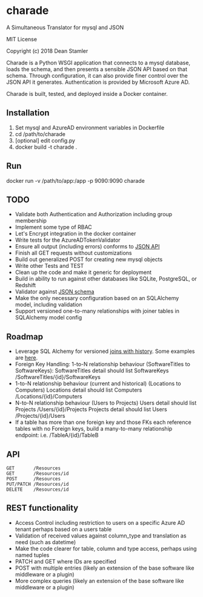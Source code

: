 # charade

A Simultaneous Translator for mysql and JSON

MIT License

Copyright (c) 2018 Dean Stamler

Charade is a Python WSGI application that connects to a mysql database, loads the schema, and then presents a sensible JSON API based on that schema. Through configuration, it can also provide finer control over the JSON API it generates. Authentication is provided by Microsoft Azure AD.

Charade is built, tested, and deployed inside a Docker container.

## Installation

1. Set mysql and AzureAD environment variables in Dockerfile
2. cd /path/to/charade
3. [optional] edit config.py
4. docker build -t charade .

## Run

docker run -v /path/to/app:/app -p 9090:9090 charade

## TODO

- Validate both Authentication and Authorization including group membership
- Implement some type of RBAC
- Let's Encrypt integration in the docker container
- Write tests for the AzureADTokenValidator
- Ensure all output (including errors) conforms to [JSON API](http://jsonapi.org/schema)
- Finish all GET requests without customizations
- Build out generalized POST for creating new mysql objects
- Write other Tests and TEST
- Clean up the code and make it generic for deployment
- Build in ability to run against other databases like SQLite, PostgreSQL, or Redshift
- Validator against [JSON schema](http://falcon.readthedocs.io/en/stable/api/media.html?#validating-media)
- Make the only necessary configuration based on an SQLAlchemy model, including validation
- Support versioned one-to-many relationships with joiner tables in SQLAlchemy model config

## Roadmap

- Leverage SQL Alchemy for versioned [joins with history](https://stackoverflow.com/questions/50840869). Some examples are [here](http://docs.sqlalchemy.org/en/latest/orm/examples.html#module-examples.versioned_rows).
- Foreign Key Handling:
  1-to-N relationship behaviour (SoftwareTitles to SoftwareKeys):
    SoftwareTitles detail should list SoftwareKeys
      /SoftwareTitles/{id}/SoftwareKeys
- 1-to-N relationship behaviour (current and historical) (Locations to Computers)
    Locations detail should list Computers
      /Locations/{id}/Computers
- N-to-N relationship behaviour (Users to Projects)
    Users detail should list Projects
      /Users/{id}/Projects
    Projects detail should list Users
      /Projects/{id}/Users
- If a table has more than one foreign key and those FKs each reference tables
  with no Foreign keys, build a many-to-many relationship endpoint:
      i.e. /TableA/{id}/TableB

## API

```http
GET       /Resources
GET       /Resources/id
POST      /Resources
PUT/PATCH /Resources/id
DELETE    /Resources/id
```

## REST functionality

- Access Control including restriction to users on a specific Azure AD tenant perhaps based on a users table
- Validation of received values against column_type and translation as need (such as datetime)
- Make the code clearer for table, column and type access, perhaps using named tuples
- PATCH and GET where IDs are specified
- POST with multiple entries (likely an extension of the base software like middleware or a plugin)
- More complex queries (likely an extension of the base software like middleware or a plugin)
